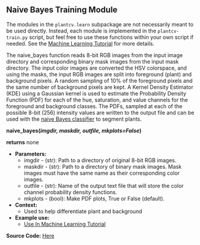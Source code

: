 ## Naive Bayes Training Module

The modules in the `plantcv.learn` subpackage are not necessarily meant to be used directly. Instead,
each module is implemented in the `plantcv-train.py` script, but feel free to use these functions within your own
script if needed. See the [Machine Learning Tutorial](machine_learning_tutorial.md) for more details.

The naive_bayes function reads 8-bit RGB images from the input image directory and corresponding binary mask images
from the input mask directory. The input color images are converted the HSV colorspace, and using the masks, the input 
RGB images are split into foreground (plant) and background pixels. A random sampling of 10% of the foreground pixels 
and the same number of background pixels are kept. A Kernel Density Estimator (KDE) using a Gaussian kernel is used
to estimate the Probability Density Function (PDF) for each of the hue, saturation, and value channels for the
foreground and background classes. The PDFs, sampled at each of the possible 8-bit (256) intensity values are written
to the output file and can be used with the [naive Bayes classifier](naive_bayes_classifier.md) to segment plants.

**naive_bayes(*imgdir, maskdir, outfile, mkplots=False*)**

**returns** none

- **Parameters:**
    - imgdir  - (str): Path to a directory of original 8-bit RGB images.
    - maskdir - (str): Path to a directory of binary mask images. Mask images must have the same name as their 
    corresponding color images.
    - outfile - (str): Name of the output text file that will store the color channel probability density functions.
    - mkplots - (bool): Make PDF plots, True or False (default).
- **Context:**
    - Used to help differentiate plant and background
- **Example use:**
    - [Use In Machine Learning Tutorial](machine_learning_tutorial.md)

**Source Code:** [Here](https://github.com/danforthcenter/plantcv/blob/master/plantcv/learn/naive_bayes.py)

